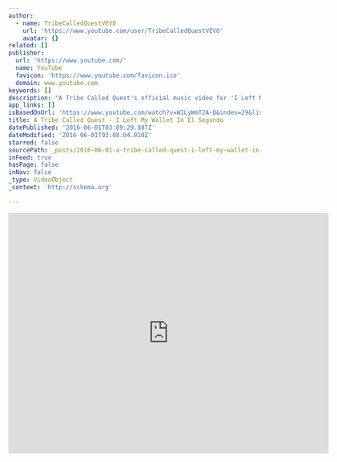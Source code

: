 ```yaml
---
author:
  - name: TribeCalledQuestVEVO
    url: 'https://www.youtube.com/user/TribeCalledQuestVEVO'
    avatar: {}
related: []
publisher:
  url: 'https://www.youtube.com/'
  name: YouTube
  favicon: 'https://www.youtube.com/favicon.ico'
  domain: www.youtube.com
keywords: []
description: "A Tribe Called Quest's official music video for 'I Left My Wallet In El Segundo'. Click to listen to A Tribe Called Quest on Spotify: http://smarturl.it/TCQSpot?IQid=TCQES As featured on The Anthology."
app_links: []
isBasedOnUrl: 'https://www.youtube.com/watch?v=WILyWmT2A-Q&index=29&list=LLsYXpgSwUV3N8XVfVgPV0rw'
title: A Tribe Called Quest - I Left My Wallet In El Segundo
datePublished: '2016-06-01T03:09:29.887Z'
dateModified: '2016-06-01T03:08:04.810Z'
starred: false
sourcePath: _posts/2016-06-01-a-tribe-called-quest-i-left-my-wallet-in-el-segundo.md
inFeed: true
hasPage: false
inNav: false
_type: VideoObject
_context: 'http://schema.org'

---
```

<iframe src="https://cdn.embedly.com/widgets/media.html?src=https%3A%2F%2Fwww.youtube.com%2Fembed%2FWILyWmT2A-Q%3Ffeature%3Doembed&amp;url=http%3A%2F%2Fwww.youtube.com%2Fwatch%3Fv%3DWILyWmT2A-Q&amp;image=https%3A%2F%2Fi.ytimg.com%2Fvi%2FWILyWmT2A-Q%2Fhqdefault.jpg&amp;key=b7d04c9b404c499eba89ee7072e1c4f7&amp;type=text%2Fhtml&amp;schema=youtube" width="640" height="480" scrolling="no" frameborder="0" allowfullscreen="" style=""></iframe>